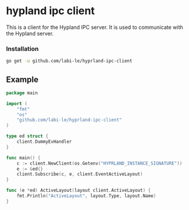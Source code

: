 # hypland ipc client

This is a client for the Hypland IPC server. It is used to communicate with the Hypland server.

### Installation
```sh
go get -u github.com/labi-le/hyprland-ipc-client
```

## Example

```go
package main

import (
	"fmt"
	"os"
	"github.com/labi-le/hyprland-ipc-client"
)

type ed struct {
	client.DummyEvHandler
}

func main() {
	c := client.NewClient(os.Getenv("HYPRLAND_INSTANCE_SIGNATURE"))
	e := &ed{}
	client.Subscribe(c, e, client.EventActiveLayout)
}

func (e *ed) ActiveLayout(layout client.ActiveLayout) {
	fmt.Println("ActiveLayout", layout.Type, layout.Name)
}

```